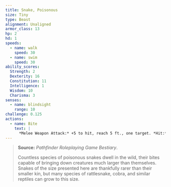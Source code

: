 ```yaml
---
title: Snake, Poisonous
size: Tiny
type: Beast
alignment: Unaligned
armor_class: 13
hp: 2
hd: 1
speeds:
  - name: walk
    speed: 30
  - name: swim
    speed: 30
ability_scores:
  Strength: 2
  Dexterity: 16
  Constitution: 11
  Intelligence: 1
  Wisdom: 10
  Charisma: 3
senses:
  - name: blindsight
    range: 10
challenge: 0.125
actions:
  - name: Bite
    text: |
      *Melee Weapon Attack:* +5 to hit, reach 5 ft., one target. *Hit:* 1 piercing damage, and the target must make a DC 10 Constitution saving throw, taking 5 (2d4)  poison damage on a failed save, or half as much damage on a successful one.
---
```


> **Source:** *Pathfinder Roleplaying Game Bestiary*.
>
> Countless species of poisonous snakes dwell in the wild, their bites capable of bringing down creatures much larger than themselves. Snakes of the size presented here are thankfully rarer than their smaller kin, but many species of rattlesnake, cobra, and similar reptiles can grow to this size.
